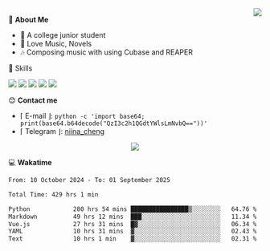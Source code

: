 <a href="#">
    <img align="right" src="https://github-readme-stats-tau-lilac-25.vercel.app/api?username=irorange27&count_private=true&show_icons=true&theme=transparent" />
</a>

💭 **About Me**

- 🏫 A college junior student
- 🍕 Love Music, Novels
- 🎶 Composing music with using Cubase and REAPER


🚀 Skills

![](https://img.shields.io/badge/-python-3e74a2?style=for-the-badge&logo=Python&logoColor=fff
)
![](https://img.shields.io/badge/-javascript-f0db4f?style=for-the-badge&logo=JavaScript&logoColor=fff
)
![](https://img.shields.io/badge/-vue3-41b883?style=for-the-badge&logo=Vue.js&logoColor=fff
)
![](https://img.shields.io/badge/-docker-2496ed?style=for-the-badge&logo=Docker&logoColor=fff
)
![](https://img.shields.io/badge/-linux-000000?style=for-the-badge&logo=Linux&logoColor=fff&color=000
)

😊 **Contact me**

- ⌈ E-mail ⌋: `python -c 'import base64; print(base64.b64decode("QzI3c2h1QGdtYWlsLmNvbQ=="))'`
- ⌈ Telegram ⌋: [niina_cheng](https://t.me/niina_cheng)

</p>
    <p align="center">
    <img src="https://profile-counter.glitch.me/{irorange27}/count.svg" />
</p>

💻 **Wakatime**

<!--START_SECTION:waka-->

```txt
From: 10 October 2024 - To: 01 September 2025

Total Time: 429 hrs 1 min

Python            280 hrs 54 mins ████████████████▒░░░░░░░░   64.76 %
Markdown          49 hrs 12 mins  ███░░░░░░░░░░░░░░░░░░░░░░   11.34 %
Vue.js            27 hrs 31 mins  █▓░░░░░░░░░░░░░░░░░░░░░░░   06.34 %
YAML              10 hrs 31 mins  ▓░░░░░░░░░░░░░░░░░░░░░░░░   02.43 %
Text              10 hrs 1 min    ▓░░░░░░░░░░░░░░░░░░░░░░░░   02.31 %
```

<!--END_SECTION:waka-->
